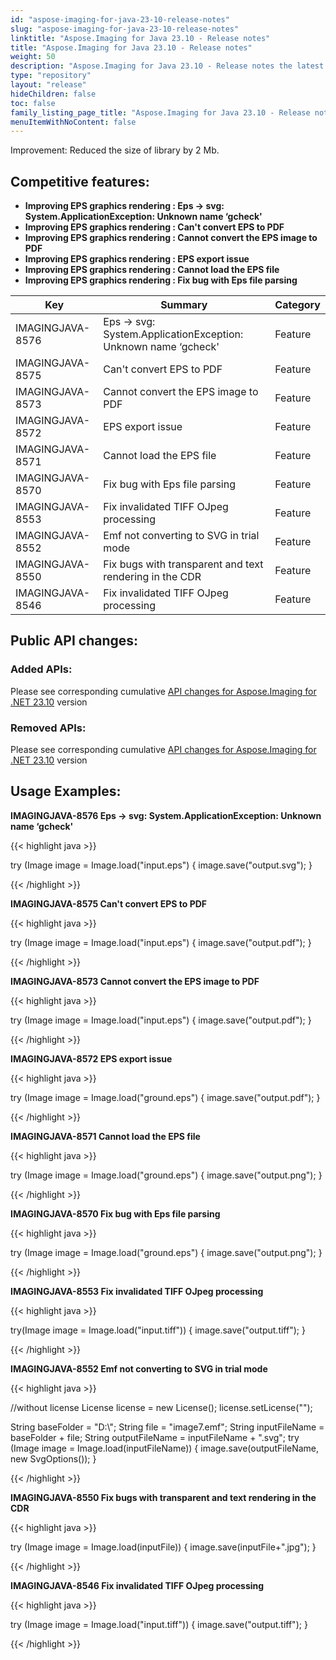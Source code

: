 ```yaml
---
id: "aspose-imaging-for-java-23-10-release-notes"
slug: "aspose-imaging-for-java-23-10-release-notes"
linktitle: "Aspose.Imaging for Java 23.10 - Release notes"
title: "Aspose.Imaging for Java 23.10 - Release notes"
weight: 50
description: "Aspose.Imaging for Java 23.10 - Release notes the latest updates and fixes."
type: "repository"
layout: "release"
hideChildren: false
toc: false
family_listing_page_title: "Aspose.Imaging for Java 23.10 - Release notes"
menuItemWithNoContent: false
---
```


Improvement: Reduced the size of library by 2 Mb.

## Competitive features:

- **Improving EPS graphics rendering : Eps -> svg: System.ApplicationException: Unknown name ‘gcheck'**
- **Improving EPS graphics rendering : Can't convert EPS to PDF**
- **Improving EPS graphics rendering : Cannot convert the EPS image to PDF**
- **Improving EPS graphics rendering : EPS export issue**
- **Improving EPS graphics rendering : Cannot load the EPS file**
- **Improving EPS graphics rendering : Fix bug with Eps file  parsing**

| **Key**         | **Summary**                                                                                                                                                              | **Category** |
|-----------------|--------------------------------------------------------------------------------------------------------------------------------------------------------------------------|--------------|
| IMAGINGJAVA-8576 | Eps -> svg: System.ApplicationException: Unknown name ‘gcheck'                                                                                                                                  | Feature      |
| IMAGINGJAVA-8575 | Can't convert EPS to PDF                                                                                                                                  | Feature      |
| IMAGINGJAVA-8573 | Cannot convert the EPS image to PDF                                                                                                                                  | Feature      |
| IMAGINGJAVA-8572 | EPS export issue                                                                                                                                  | Feature      |
| IMAGINGJAVA-8571 | Cannot load the EPS file                                                                                                                                  | Feature      |
| IMAGINGJAVA-8570 | Fix bug with Eps file  parsing                                                                                                                                  | Feature      |
| IMAGINGJAVA-8553 | Fix invalidated TIFF OJpeg processing                                                                                                                                  | Feature      |
| IMAGINGJAVA-8552 | Emf not converting to SVG in trial mode                                                                                                                                  | Feature      |
| IMAGINGJAVA-8550 | Fix bugs with transparent and text rendering in the CDR                                                                                                                                  | Feature      |
| IMAGINGJAVA-8546 | Fix invalidated TIFF OJpeg processing                                                                                                                                  | Feature      |

## Public API changes:

### Added APIs:

Please see corresponding cumulative [API changes for Aspose.Imaging for .NET 23.10](https://docs.aspose.com/imaging/net/aspose-imaging-for-net-23-10-release-notes/) version

### Removed APIs:

Please see corresponding cumulative [API changes for Aspose.Imaging for .NET 23.10](https://docs.aspose.com/imaging/net/aspose-imaging-for-net-23-10-release-notes/) version

## Usage Examples:

**IMAGINGJAVA-8576 Eps -> svg: System.ApplicationException: Unknown name ‘gcheck'**

{{< highlight java >}}

try (Image image = Image.load("input.eps")
{
	image.save("output.svg");
}

{{< /highlight >}}

**IMAGINGJAVA-8575 Can't convert EPS to PDF**

{{< highlight java >}}

try (Image image = Image.load("input.eps")
{
	image.save("output.pdf");
}

{{< /highlight >}}

**IMAGINGJAVA-8573 Cannot convert the EPS image to PDF**

{{< highlight java >}}

try (Image image = Image.load("input.eps")
{
	image.save("output.pdf");
}

{{< /highlight >}}

**IMAGINGJAVA-8572 EPS export issue**

{{< highlight java >}}

try (Image image = Image.load("ground.eps")
{
	image.save("output.pdf");
}

{{< /highlight >}}

**IMAGINGJAVA-8571 Cannot load the EPS file**

{{< highlight java >}}

try (Image image = Image.load("ground.eps")
{
	image.save("output.png");
}

{{< /highlight >}}

**IMAGINGJAVA-8570 Fix bug with Eps file  parsing**

{{< highlight java >}}

try (Image image = Image.load("ground.eps")
{
	image.save("output.png");
}

{{< /highlight >}}

**IMAGINGJAVA-8553 Fix invalidated TIFF OJpeg processing**

{{< highlight java >}}

try(Image image = Image.load("input.tiff"))
{
	image.save("output.tiff");
}

{{< /highlight >}}

**IMAGINGJAVA-8552 Emf not converting to SVG in trial mode**

{{< highlight java >}}

//without license
License license = new License();
license.setLicense("");

String baseFolder = "D:\\";
String file = "image7.emf";
String inputFileName = baseFolder + file;
String outputFileName = inputFileName + ".svg";
try (Image image = Image.load(inputFileName))
{
    image.save(outputFileName, new SvgOptions());
}

{{< /highlight >}}

**IMAGINGJAVA-8550 Fix bugs with transparent and text rendering in the CDR**

{{< highlight java >}}

try (Image image = Image.load(inputFile))
{
    image.save(inputFile+".jpg");
}

{{< /highlight >}}

**IMAGINGJAVA-8546 Fix invalidated TIFF OJpeg processing**

{{< highlight java >}}

try (Image image = Image.load("input.tiff"))
{
	image.save("output.tiff");
}

{{< /highlight >}}